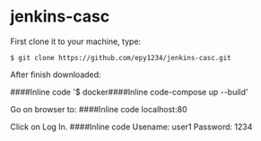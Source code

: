 ﻿# jenkins-casc
 
 First clone it to your machine, type:

`$ git clone https://github.com/epy1234/jenkins-casc.git`
  

After finish downloaded:
 
####Inline code
'$ docker####Inline code-compose up --build'
 
Go on browser to:
####Inline code
localhost:80

Click on Log In.
####Inline code
Usename: user1
Password: 1234


